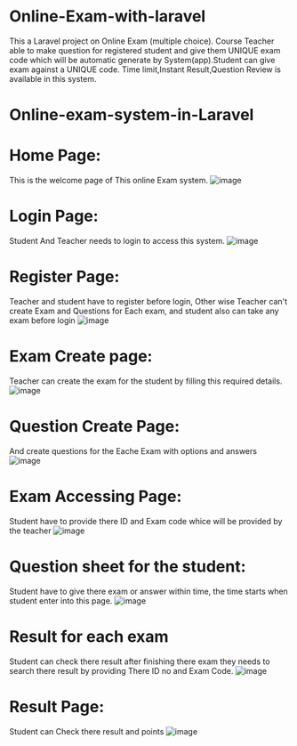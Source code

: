 # Online-Exam-with-laravel

This a Laravel project on Online Exam (multiple choice). Course Teacher able to make question for registered student and give them UNIQUE exam code which will be automatic generate by System(app).Student can give exam against a UNIQUE code. Time limit,Instant Result,Question Review is available in this system.
# Online-exam-system-in-Laravel

# Home Page: 
This is the welcome page of This online Exam system.
![image](https://user-images.githubusercontent.com/62894946/120893098-29b08c80-c633-11eb-8b6e-17dbb1ebbc1b.png)

# Login Page:
Student And Teacher needs to login to access this system.
![image](https://user-images.githubusercontent.com/62894946/120893140-6b413780-c633-11eb-9543-ed9d4e0c62ce.png)

# Register Page: 
Teacher and student have to register before login, Other wise Teacher can't create Exam and Questions for Each exam,
and student also can take any exam before login
![image](https://user-images.githubusercontent.com/62894946/120893147-7b591700-c633-11eb-8776-150c315eedb8.png)

# Exam Create page:
Teacher can create the exam for the student by filling this required details.
![image](https://user-images.githubusercontent.com/62894946/120893184-b65b4a80-c633-11eb-9d3f-ca63d473884f.png)

# Question Create Page:
And create questions for the Eache Exam with options and answers
![image](https://user-images.githubusercontent.com/62894946/120893223-f0c4e780-c633-11eb-90a3-3ada0143e08b.png)

# Exam Accessing Page:
Student have to provide there ID and Exam code whice will be provided by the teacher
![image](https://user-images.githubusercontent.com/62894946/120893349-a728cc80-c634-11eb-97f9-c0bee3c3fde2.png)

# Question sheet for the student:
Student have to give there exam or answer within time, the time starts when student enter into this page.
![image](https://user-images.githubusercontent.com/62894946/120893393-f111b280-c634-11eb-82c5-8ba1993f3cdf.png)

# Result for each exam
Student can check there result after finishing there exam they needs to search there result by providing There ID no and Exam Code.
![image](https://user-images.githubusercontent.com/62894946/120893453-359d4e00-c635-11eb-9840-2e9477c10df3.png)

# Result Page:
Student can Check there result and points
![image](https://user-images.githubusercontent.com/62894946/120893690-5914c880-c636-11eb-9451-ec95de698221.png)





